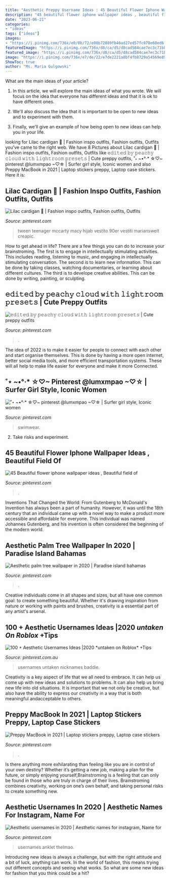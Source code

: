 ```yaml
---
title: "Aesthetic Preppy Username Ideas : 45 Beautiful Flower Iphone Wallpaper Ideas , Beautiful Field Of"
description: "45 beautiful flower iphone wallpaper ideas , beautiful field of"
date: "2023-06-21"
categories:
- "ideas"
tags: ["ideas"]
images:
- "https://i.pinimg.com/736x/e0/0b/72/e00b72089fb40ad27ed57fc870e60ed6.jpg"
featuredImage: "https://i.pinimg.com/736x/d8/ca/d5/d8cad584cae7ec3c71bbb7680f4f936a.jpg"
featured_image: "https://i.pinimg.com/736x/d8/ca/d5/d8cad584cae7ec3c71bbb7680f4f936a.jpg"
image: "https://i.pinimg.com/736x/e7/de/22/e7de2221a8bf4fb8729a54569e89d602.jpg"
ShowToc: true
author: "Ms. Maria Gulgowski"
---
```



What are the main ideas of your article?
1. In this article, we will explore the main ideas of what you wrote. We will focus on the idea that everyone has different ideas and that it is ok to have different ones.
2. We'll also discuss the idea that it is important to be open to new ideas and to experiment with them.

3. Finally, we'll give an example of how being open to new ideas can help you in your life.

	

		
looking for Lilac cardigan 🌸 | Fashion inspo outfits, Fashion outfits, Outfits you've came to the right web. We have 8 Pictures about Lilac cardigan 🌸 | Fashion inspo outfits, Fashion outfits, Outfits like 𝚎𝚍𝚒𝚝𝚎𝚍 𝚋𝚢 𝚙𝚎𝚊𝚌𝚑𝚢 𝚌𝚕𝚘𝚞𝚍 𝚠𝚒𝚝𝚑 𝚕𝚒𝚐𝚑𝚝𝚛𝚘𝚘𝚖 𝚙𝚛𝚎𝚜𝚎𝚝𝚜 | Cute preppy outfits, ˚⋆ ~•°·* ☆♡~ pinterest @lumxmpao ~♡☆ | Surfer girl style, Iconic women and also Preppy MacBook in 2021 | Laptop stickers preppy, Laptop case stickers. Here it is:
		
    
## Lilac Cardigan 🌸 | Fashion Inspo Outfits, Fashion Outfits, Outfits

<img loading=lazy src="https://i.pinimg.com/736x/d8/ca/d5/d8cad584cae7ec3c71bbb7680f4f936a.jpg" onerror="this.onerror=null;this.src='https://tse2.mm.bing.net/th?id=OIP.v0_wAoEJUK1gN6bDoNPDCwHaKN&amp;pid=15.1';" alt="Lilac cardigan 🌸 | Fashion inspo outfits, Fashion outfits, Outfits">

_Source: pinterest.com_

>tween teenager mccarty macy hijab vestito 90er vestiti marianswelt creapic. 

	

How to get ahead in life? There are a few things you can do to increase your brainstroming. The first is to engage in intellectually stimulating activities. This includes reading, listening to music, and engaging in intellectually stimulating conversation. The second is to learn new information. This can be done by taking classes, watching documentaries, or learning about different cultures. The third is to develope creative abilities. This can be done by writing, painting, or sculpting.

    
## 𝚎𝚍𝚒𝚝𝚎𝚍 𝚋𝚢 𝚙𝚎𝚊𝚌𝚑𝚢 𝚌𝚕𝚘𝚞𝚍 𝚠𝚒𝚝𝚑 𝚕𝚒𝚐𝚑𝚝𝚛𝚘𝚘𝚖 𝚙𝚛𝚎𝚜𝚎𝚝𝚜 | Cute Preppy Outfits

<img loading=lazy src="https://i.pinimg.com/736x/fb/50/24/fb5024a898c1c583e05fc3c61071a0c6.jpg" onerror="this.onerror=null;this.src='https://tse2.mm.bing.net/th?id=OIP.kjB3ADiGSm-5XFDMGUIN2gHaJx&amp;pid=15.1';" alt="𝚎𝚍𝚒𝚝𝚎𝚍 𝚋𝚢 𝚙𝚎𝚊𝚌𝚑𝚢 𝚌𝚕𝚘𝚞𝚍 𝚠𝚒𝚝𝚑 𝚕𝚒𝚐𝚑𝚝𝚛𝚘𝚘𝚖 𝚙𝚛𝚎𝚜𝚎𝚝𝚜 | Cute preppy outfits">

_Source: pinterest.com_

>. 

	

The idea of 2022 is to make it easier for people to connect with each other and start organise themselves. This is done by having a more open internet, better social media tools, and more efficient transportation systems. These will all help to make life easier for everyone and make it more Connected.

    
## ˚⋆ ~•°·* ☆♡~ Pinterest @lumxmpao ~♡☆ | Surfer Girl Style, Iconic Women

<img loading=lazy src="https://i.pinimg.com/736x/b8/2c/26/b82c26dbf70d6b9021fa5365c2fad46a.jpg" onerror="this.onerror=null;this.src='https://tse1.mm.bing.net/th?id=OIP.RBJfXASCThB_rnd1lAlwmQHaHa&amp;pid=15.1';" alt="˚⋆ ~•°·* ☆♡~ pinterest @lumxmpao ~♡☆ | Surfer girl style, Iconic women">

_Source: pinterest.com_

>swimwear. 

	

2. Take risks and experiment.

    
## 45 Beautiful Flower Iphone Wallpaper Ideas , Beautiful Field Of

<img loading=lazy src="https://i.pinimg.com/736x/e0/0b/72/e00b72089fb40ad27ed57fc870e60ed6.jpg" onerror="this.onerror=null;this.src='https://tse2.mm.bing.net/th?id=OIP.E5ek2o626hZjl9LZ34ZV7QHaNy&amp;pid=15.1';" alt="45 Beautiful flower iphone wallpaper ideas , Beautiful field of">

_Source: pinterest.com_

>. 

	

Inventions That Changed the World: From Gutenberg to McDonald's
Invention has always been a part of humanity. However, it was until the 18th century that an individual came up with a novel way to make a product more accessible and affordable for everyone. This individual was named Johannes Gutenberg, and his invention is often considered the beginning of the modern world.

    
## Aesthetic Palm Tree Wallpaper In 2020 | Paradise Island Bahamas

<img loading=lazy src="https://i.pinimg.com/736x/e2/84/63/e28463becbf74f8293de32f3e1d4a3a0.jpg" onerror="this.onerror=null;this.src='https://tse4.mm.bing.net/th?id=OIP.0LdgHFZ5HwqdPrIyglw8kgHaJ3&amp;pid=15.1';" alt="Aesthetic palm tree wallpaper in 2020 | Paradise island bahamas">

_Source: pinterest.com_

>. 

	

Creative individuals come in all shapes and sizes, but all have one common goal: to create something beautiful. Whether it's drawing inspiration from nature or working with paints and brushes, creativity is a essential part of any artist's arsenal.

    
## 100 + Aesthetic Usernames Ideas |2020 *untaken On Roblox* +Tips

<img loading=lazy src="https://i.pinimg.com/736x/c5/ed/40/c5ed404ec3b9d5b63a94dfd8174c8bbf.jpg" onerror="this.onerror=null;this.src='https://tse4.mm.bing.net/th?id=OIP.kuRDsdBuE1Tbs9UCuz6mkgHaEK&amp;pid=15.1';" alt="100 + Aesthetic Usernames Ideas |2020 *untaken on Roblox* +Tips">

_Source: pinterest.com.au_

>usernames untaken nicknames baddie. 

	

Creativity is a key aspect of life that we all need to embrace. It can help us come up with new ideas and solutions to problems. It can also help us bring new life into old situations. It is important that we not only be creative, but also have the ability to express our creativity in a way that is both meaningful andacceptable to others.

    
## Preppy MacBook In 2021 | Laptop Stickers Preppy, Laptop Case Stickers

<img loading=lazy src="https://i.pinimg.com/736x/55/45/09/554509c91d58ea0a0c5dc861b809a084.jpg" onerror="this.onerror=null;this.src='https://tse3.mm.bing.net/th?id=OIP.fJF4motkQxL1hxP5DWkCUQHaJ3&amp;pid=15.1';" alt="Preppy MacBook in 2021 | Laptop stickers preppy, Laptop case stickers">

_Source: pinterest.com_

>. 

	

Is there anything more exhilarating than feeling like you are in control of your own destiny? Whether it’s getting a new job, making a plan for the future, or simply enjoying yourself,Brainstroming is a feeling that can only be found in those who are truly in charge of their lives. Brainstroming combines creativity, working on one’s own behalf, and taking personal risks to create something new.

    
## Aesthetic Usernames In 2020 | Aesthetic Names For Instagram, Name For

<img loading=lazy src="https://i.pinimg.com/736x/e7/de/22/e7de2221a8bf4fb8729a54569e89d602.jpg" onerror="this.onerror=null;this.src='https://tse1.mm.bing.net/th?id=OIP.W0mOsPIgL2euy32A-ptFBAHaEK&amp;pid=15.1';" alt="Aesthetic usernames in 2020 | Aesthetic names for instagram, Name for">

_Source: pinterest.com_

>usernames anklet thelmao. 

	

Introducing new ideas is always a challenge, but with the right attitude and a bit of luck, anything can work. In the world of fashion, this means trying out different concepts and seeing what works. So what are some new ideas for fashion that you think could be a hit?

